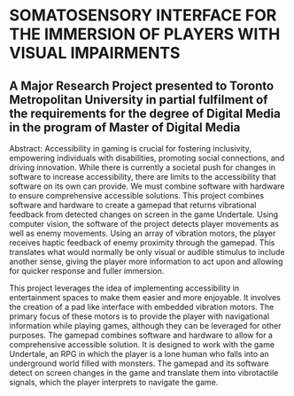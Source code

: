 # SOMATOSENSORY INTERFACE FOR THE IMMERSION OF PLAYERS WITH VISUAL IMPAIRMENTS
## A Major Research Project presented to Toronto Metropolitan University in partial fulfilment of the requirements for the degree of Digital Media in the program of Master of Digital Media

Abstract:
Accessibility in gaming is crucial for fostering inclusivity, empowering individuals with disabilities, promoting social connections, and driving innovation. While there is currently a societal push for changes in software to increase accessibility, there are limits to the accessibility that software on its own can provide. We must combine software with hardware to ensure comprehensive accessible solutions. This project combines software and hardware to create a gamepad that returns vibrational feedback from detected changes on screen in the game Undertale. Using computer vision, the software of the project detects player movements as well as enemy movements. Using an array of vibration motors, the player receives haptic feedback of enemy proximity through the gamepad. This translates what would normally be only visual or audible stimulus to include another sense, giving the player more information to act upon and allowing for quicker response and fuller immersion.

This project leverages the idea of implementing accessibility in entertainment spaces to make them easier and more enjoyable. It involves the creation of a pad like interface with embedded vibration motors. The primary focus of these motors is to provide the player with navigational information while playing games, although they can be leveraged for other purposes. The gamepad combines software and hardware to allow for a comprehensive accessible solution. It is designed to work with the game Undertale, an RPG in which the player is a lone human who falls into an underground world filled with monsters. The	gamepad and its software detect on screen changes in the game and translate them into vibrotactile signals, which the player interprets to navigate the game.
